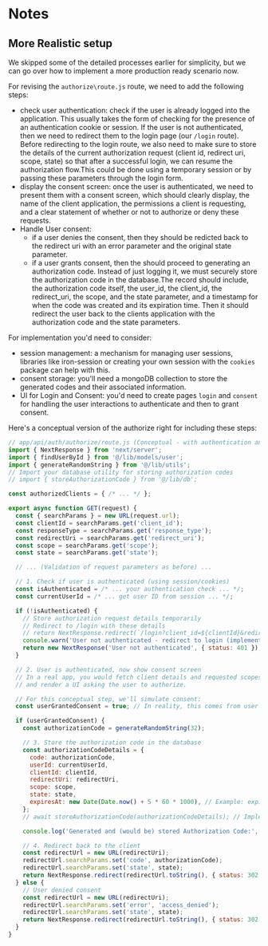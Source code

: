 # Notes

## More Realistic setup

We skipped some of the detailed processes earlier for simplicity, but we can go over how to implement a more production ready scenario now.

For revising the `authorize\route.js` route, we need to add the following steps:

- check user authentication: check if the user is already logged into the application. This usually takes the form of checking for the presence of an authentication cookie or session. If the user is not authenticated, then we need to redirect them to the login page (our `/login` route). Before redirecting to the login route, we also need to make sure to store the details of the current authorization request (client id, redirect uri, scope, state) so that after a successful login, we can resume the authorization flow.This could be done using a temporary session or by passing these parameters through the login form.
- display the consent screen: once the user is authenticated, we need to present them with a consent screen, which should clearly display, the name of the client application, the permissions a client is requesting, and a clear statement of whether or not to authorize or deny these requests.
- Handle User consent:
  - if a user denies the consent, then they should be redicted back to the redirect uri with an error parameter and the original state parameter.
  - if a user grants consent, then the should proceed to generating an authorization code. Instead of just logging it, we must securely store the authorization code in the database.The record should include, the authorization code itself, the user_id, the client_id, the redirect_uri, the scope, and the state parameter, and a timestamp for when the code was created and its expiration time. Then it should redirect the user back to the clients application with the authorization code and the state parameters.

For implementation you'd need to consider:

- session management: a mechanism for managing user sessions, libraries like iron-session or creating your own session with the `cookies` package can help with this.
- consent storage: you'll need a mongoDB collection to store the generated codes and their associated information.
- UI for Login and Consent: you'd need to create pages `login` and `consent` for handling the user interactions to authenticate and then to grant consent.

Here's a conceptual version of the authorize right for including these steps:

```javascript
// app/api/auth/authorize/route.js (Conceptual - with authentication and consent flow)
import { NextResponse } from 'next/server';
import { findUserById } from '@/lib/models/user';
import { generateRandomString } from '@/lib/utils';
// Import your database utility for storing authorization codes
// import { storeAuthorizationCode } from '@/lib/db';

const authorizedClients = { /* ... */ };

export async function GET(request) {
  const { searchParams } = new URL(request.url);
  const clientId = searchParams.get('client_id');
  const responseType = searchParams.get('response_type');
  const redirectUri = searchParams.get('redirect_uri');
  const scope = searchParams.get('scope');
  const state = searchParams.get('state');

  // ... (Validation of request parameters as before) ...

  // 1. Check if user is authenticated (using session/cookies)
  const isAuthenticated = /* ... your authentication check ... */;
  const currentUserId = /* ... get user ID from session ... */;

  if (!isAuthenticated) {
    // Store authorization request details temporarily
    // Redirect to /login with these details
    // return NextResponse.redirect(`/login?client_id=${clientId}&redirect_uri=${redirectUri}&scope=${scope}&state=${state}`, { status: 302 });
    console.warn('User not authenticated - redirect to login (implementation needed)');
    return new NextResponse('User not authenticated', { status: 401 }); // Temporary
  }

  // 2. User is authenticated, now show consent screen
  // In a real app, you would fetch client details and requested scopes
  // and render a UI asking the user to authorize.

  // For this conceptual step, we'll simulate consent:
  const userGrantedConsent = true; // In reality, this comes from user interaction

  if (userGrantedConsent) {
    const authorizationCode = generateRandomString(32);

    // 3. Store the authorization code in the database
    const authorizationCodeDetails = {
      code: authorizationCode,
      userId: currentUserId,
      clientId: clientId,
      redirectUri: redirectUri,
      scope: scope,
      state: state,
      expiresAt: new Date(Date.now() + 5 * 60 * 1000), // Example: expires in 5 minutes
    };
    // await storeAuthorizationCode(authorizationCodeDetails); // Implement this function

    console.log('Generated and (would be) stored Authorization Code:', authorizationCode);

    // 4. Redirect back to the client
    const redirectUrl = new URL(redirectUri);
    redirectUrl.searchParams.set('code', authorizationCode);
    redirectUrl.searchParams.set('state', state);
    return NextResponse.redirect(redirectUrl.toString(), { status: 302 });
  } else {
    // User denied consent
    const redirectUrl = new URL(redirectUri);
    redirectUrl.searchParams.set('error', 'access_denied');
    redirectUrl.searchParams.set('state', state);
    return NextResponse.redirect(redirectUrl.toString(), { status: 302 });
  }
}
```

